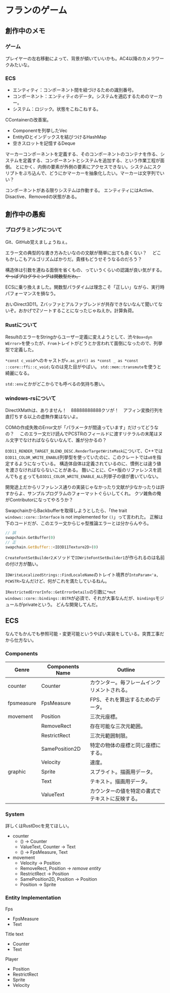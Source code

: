 # フランのゲーム

## 創作中のメモ

### ゲーム

プレイヤーの左右移動によって、背景が傾いていいかも。AC4以降のカメラワークみたいな。

### ECS

* エンティティ：コンポーネント間を紐づけるための識別番号。
* コンポーネント：エンティティのデータ。システムを適応するためのマーカー。
* システム：ロジック。状態をこねこねする。

CContainerの改善案。

* Componentを列挙したVec
* EntityIDとインデックスを結びつけるHashMap
* 空きスロットを記憶するDeque

マーカーコンポーネントを定義する、そのコンポーネントのコンテナを作る、システムを定義する、コンポーネントとシステムを追加する、という作業工程が面倒。
とにかく、内側の要素が外側の要素にアクセスできない。システムにスクリプトをぶち込んで、どうにかマーカーを抽象化したい。マーカーは文字列でいい？

コンポーネントがある限りシステムは作動する。
エンティティにはActive、Disactive、Removedの状態がある。


## 創作中の愚痴

### プログラミングについて

Git、GitHub覚えましょうねぇ。

エラー文の典型的な書き方みたいなのの文献が簡単に出ても良くない？　
どこもかしこもアルゴリズムばかりだ。貴様もどうせそうなるのだろう？

構造体は引数を連ねる面倒を省くもの、っていうくらいの認識が良い気がする。
~~やっぱプログラミングは関数型だわ。~~

ECSに乗り換えました。関数型パラダイムは理念こそ「正しい」ながら、実行時パフォーマンスを損なう。

おいDirect3D11。Zバッファとアルファブレンドが共存できないなんて聞いてないぞ。おかげでZソートすることになったじゃねえか。計算負荷。

### Rustについて

ResultのエラーをStringからユーザー定義に変えようとして、渋々`Box<dyn WError>`を使ったが、`From`トレイトがどうとか言われて面倒になったので、列挙型で定義した。

`*const c_void`へのキャストが`v.as_ptr() as *const _ as *const ::core::ffi::c_void;`なのは見た目がやばい。
`std::mem::transmute`を使うと綺麗になる。

`std::env`とかがどこからでも呼べるの気持ち悪い。

### windows-rsについて

DirectXMathは、ありません！　88888888888クソが！　アフィン変換行列を直打ちする以上の虚無作業はないよ。

COMの作成失敗のError文が「パラメータが間違っています」だけってどうなの？　
このエラー文だけ読んでPCSTRのフィールドに渡すリテラルの末尾はヌル文字でなければならないなんて、誰が分かるの？

`D3D11_RENDER_TARGET_BLEND_DESC.RenderTargetWriteMask`について、C++では`D3D11_COLOR_WRITE_ENABLE`列挙型を使っていたのに、このクレートでは`u8`を指定するようになっている。
構造体自体は定義されているのに、慣例とは違う値を渡さなければならないことがある。
酷いことに、C++版のリファレンスを読んでもｇｇっても`D3D11_COLOR_WRITE_ENABLE_ALL`列挙子の値が書いていない。

開発途上だからリファレンス通りの実装じゃなかったり文献が少なかったりは許すからよ、サンプルプログラムのフォーマットぐらいしてくれ。
クソ雑魚の俺がContributorになってやろうか？

SwapchainからBackbufferを取得しようとしたら、「the trait `windows::core::Interface` is not implemented for `()`」って言われた。
正解は下のコードだが、このエラー文からじゃ型推論エラーとは分からんやろ。

```rust
// 誤
swapchain.GetBuffer(0)
// 正
swapchain.GetBuffer::<ID3D11Texture2D>(0)
```

`CreateFontSetBuilder2`メソッドで`IDWriteFontSetBuilder1`が作られるのは名前の付け方が酷い。

`IDWriteLocalizedStrings::FindLocaleName`のトレイト境界が`IntoParam<'a, PCWSTR>`なんだけど、何がこれを満たしているねん。

`IRestrictedErrorInfo::GetErrorDetails`の引数に`*mut windows::core::bindings::BSTR`が必須で、それが大事なんだが、`bindings`モジュールがprivateという。
どんな開発してんだ。

## ECS

なんでもかんでも参照可能・変更可能というやばい実装をしている。突貫工事だから仕方ない。

### Components

| Genre | Components Name | Outline |
| ----- | ----- | ----- |
| counter | Counter | カウンター。毎フレームインクリメントされる。 |
| fpsmeasure | FpsMeasure | FPS、それを算出するためのデータ。 |
| movement| Position | 三次元座標。 |
| | RemoveRect | 存在可能な三次元範囲。 |
| | RestrictRect | 三次元範囲制限。 |
| | SamePosition2D | 特定の物体の座標と同じ座標にする。 |
| | Velocity | 速度。 |
| graphic | Sprite | スプライト。描画用データ。 |
| | Text | テキスト。描画用データ。 |
| | ValueText | カウンターの値を特定の書式でテキストに反映する。 |

### System

詳しくはRustDocを見てほしい。

* counter
  * () -> Counter
  * ValueText, Counter -> Text
  * () -> FpsMeasure, Text
* movement
  * Velocity -> Position
  * RemoveRect, Position -> *remove entity*
  * RestrictRect -> Position
  * SamePosition2D, Position -> Position
  * Position -> Sprite

### Entity Implementation

Fps

* FpsMeasure
* Text

Title text

* Counter
* Text

Player

* Position
* RestrictRect
* Sprite
* Velocity
